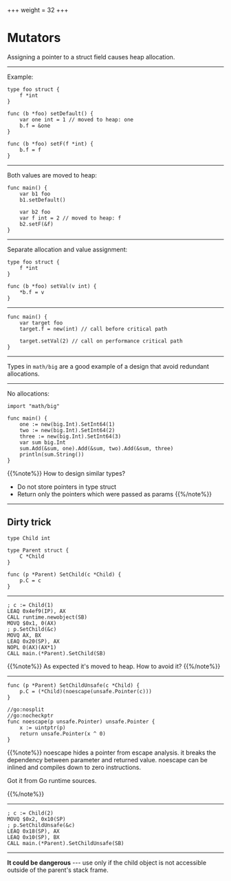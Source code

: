 +++
weight = 32
+++

# Mutators

Assigning a pointer to a struct field causes heap allocation.

---

Example:
```go{|5-8|10-12}
type foo struct {
	f *int
}

func (b *foo) setDefault() {
	var one int = 1 // moved to heap: one
	b.f = &one
}

func (b *foo) setF(f *int) {
	b.f = f
}
```

---

Both values are moved to heap:
```go{2-3|5-7}
func main() {
	var b1 foo
	b1.setDefault()

	var b2 foo
	var f int = 2 // moved to heap: f
	b2.setF(&f)
}
```

---

Separate allocation and value assignment:
```go{2|5-7}
type foo struct {
	f *int
}

func (b *foo) setVal(v int) {
	*b.f = v
}
```

---

```go{2-3|5}
func main() {
	var target foo
	target.f = new(int) // call before critical path

	target.setVal(2) // call on performance critical path
}
```

---

Types in `math/big` are a good example of a design that avoid redundant allocations.

---

No allocations:
```go{|4-6|7-9}
import "math/big"

func main() {
	one := new(big.Int).SetInt64(1)
	two := new(big.Int).SetInt64(2)
	three := new(big.Int).SetInt64(3)
	var sum big.Int
	sum.Add(&sum, one).Add(&sum, two).Add(&sum, three)
	println(sum.String())
}
```

{{%note%}}
How to design similar types?
 - Do not store pointers in type struct
 - Return only the pointers which were passed as params
{{%/note%}}


---

## Dirty trick

```go{|1,4|7-9}
type Child int

type Parent struct {
	C *Child
}

func (p *Parent) SetChild(c *Child) {
	p.C = c
}
```

---

```x86asm{1,3,4,5,9}
; c := Child(1)
LEAQ 0x4ef9(IP), AX		
CALL runtime.newobject(SB)	
MOVQ $0x1, 0(AX)		
; p.SetChild(&c)
MOVQ AX, BX				
LEAQ 0x20(SP), AX			
NOPL 0(AX)(AX*1)			
CALL main.(*Parent).SetChild(SB)	
```

{{%note%}}
As expected it's moved to heap.
How to avoid it?
{{%/note%}}

---

```go{7-10|2}
func (p *Parent) SetChildUnsafe(c *Child) {
	p.C = (*Child)(noescape(unsafe.Pointer(c)))
}

//go:nosplit
//go:nocheckptr
func noescape(p unsafe.Pointer) unsafe.Pointer {
	x := uintptr(p)
	return unsafe.Pointer(x ^ 0)
}
```

{{%note%}}
noescape hides a pointer from escape analysis.
it breaks the dependency between parameter and returned value.
noescape can be inlined and compiles down to zero instructions.

Got it from Go runtime sources.

{{%/note%}}

---

```x86asm{1,2,3,6}
; c := Child(2)
MOVQ $0x2, 0x10(SP)	
; p.SetChildUnsafe(&c)
LEAQ 0x18(SP), AX			
LEAQ 0x10(SP), BX			
CALL main.(*Parent).SetChildUnsafe(SB)	
```

---

**It could be dangerous** --- use only if the child object is not accessible outside of
the parent's stack frame.
